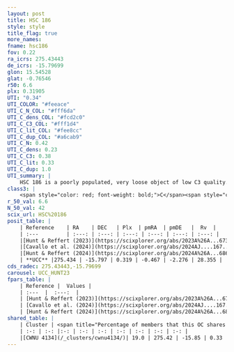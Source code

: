 ```yaml
---
layout: post
title: HSC 186
style: style
title_flag: true
more_names: 
fname: hsc186
fov: 0.22
ra_icrs: 275.43443
de_icrs: -15.79699
glon: 15.54528
glat: -0.76546
r50: 6.6
plx: 0.31905
UTI: "0.34"
UTI_COLOR: "#feeace"
UTI_C_N_COL: "#fff6da"
UTI_C_dens_COL: "#fcd2c0"
UTI_C_C3_COL: "#fff1d4"
UTI_C_lit_COL: "#fee8cc"
UTI_C_dup_COL: "#a6cab9"
UTI_C_N: 0.42
UTI_C_dens: 0.23
UTI_C_C3: 0.38
UTI_C_lit: 0.33
UTI_C_dup: 1.0
UTI_summary: |
    HSC 186 is a poorly populated, very loose object of low C3 quality. It was recently reported in the literature. This object shares a small percentage of members with a later reported entry.
class3: |
    <span style="color: red; font-weight: bold;">C</span><span style="color: #FFC300; font-weight: bold;">B</span>
r_50_val: 6.6
N_50_val: 42
scix_url: HSC%20186
posit_table: |
    | Reference    | RA    | DEC   | Plx  | pmRA  | pmDE   |  Rv  |
    | :---         | :---: | :---: | :---: | :---: | :---: | :---: |
    |[Hunt & Reffert (2023)](https://scixplorer.org/abs/2023A%26A...673A.114H) | 275.425 | -15.793 | 0.313 | -0.449 | -2.296 | 16.783 |
    |[Cavallo et al. (2024)](https://scixplorer.org/abs/2024AJ....167...12C) | 275.426 | -15.793 | 0.321 | -- | -- | -- |
    |[Hunt & Reffert (2024)](https://scixplorer.org/abs/2024A%26A...686A..42H) | 275.425 | -15.793 | 0.313 | -0.449 | -2.296 | 16.783 |
    | **UCC** |275.434 | -15.797 | 0.319 | -0.467 | -2.276 | 28.355 | 
cds_radec: 275.43443,-15.79699
carousel: UCC_HUNT23
fpars_table: |
    | Reference |  Values |
    | :---  |  :---:  |
    | [Hunt & Reffert (2023)](https://scixplorer.org/abs/2023A%26A...673A.114H) | `AV50=4.256, diffAV50=3.166, MOD50=12.269, logAge50=7.943` |
    | [Cavallo et al. (2024)](https://scixplorer.org/abs/2024AJ....167...12C) | `AV50=4.19, dMod50=12.3, logAge50=8.24, [Fe/H]50=-0.5` |
    | [Hunt & Reffert (2024)](https://scixplorer.org/abs/2024A%26A...686A..42H) | `MassJ=3926.86` |
shared_table: |
    | Cluster | <span title="Percentage of members that this OC shares with the ones listed">%</span>   | RA   | DEC   | Plx   | pmRA  | pmDE  | Rv | UTI |
    | :-: | :-: |:-: | :-: | :-: | :-: | :-: | :-: | :-: |
    |[CWNU 4134](/_clusters/cwnu4134/)| 19.0 | 275.42 | -15.85 | 0.33 | -0.58 | -1.97 | 31.84 |0.29 |
---
```

